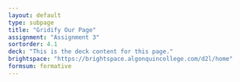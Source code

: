 ```yaml
---
layout: default
type: subpage
title: "Gridify Our Page"
assignment: "Assignment 3"
sortorder: 4.1
deck: "This is the deck content for this page."
brightspace: "https://brightspace.algonquincollege.com/d2l/home"
formsum: formative
---
```

